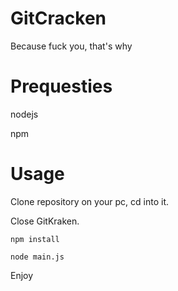 # GitCracken
Because fuck you, that's why

# Prequesties
nodejs

npm

# Usage
Clone repository on your pc, cd into it.

Close GitKraken.

`npm install`

`node main.js`

Enjoy
